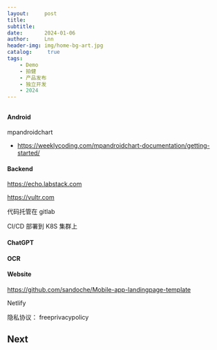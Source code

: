 ```yaml
---
layout:     post
title:      
subtitle:   
date:       2024-01-06
author:     Lnn
header-img: img/home-bg-art.jpg
catalog: 	 true
tags:
    - Demo
    - 拍健
    - 产品发布
    - 独立开发
    - 2024
---
```






## 

#### Android
mpandroidchart
- https://weeklycoding.com/mpandroidchart-documentation/getting-started/


#### Backend

https://echo.labstack.com

https://vultr.com

代码托管在 gitlab 

CI/CD 部署到 K8S 集群上




#### ChatGPT


#### OCR

#### Website


https://github.com/sandoche/Mobile-app-landingpage-template

Netlify


隐私协议：
freeprivacypolicy

## Next
